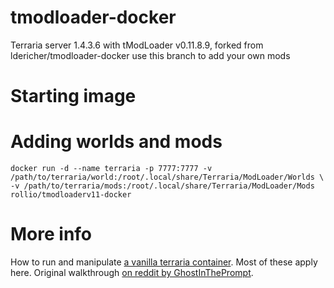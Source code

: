 # tmodloader-docker

Terraria server 1.4.3.6 with tModLoader v0.11.8.9, forked from ldericher/tmodloader-docker
use this branch to add your own mods

# Starting image
# Adding worlds and mods

    docker run -d --name terraria -p 7777:7777 -v /path/to/terraria/world:/root/.local/share/Terraria/ModLoader/Worlds \
    -v /path/to/terraria/mods:/root/.local/share/Terraria/ModLoader/Mods rollio/tmodloaderv11-docker

# More info

How to run and manipulate [a vanilla terraria container](https://store.docker.com/community/images/ryshe/terraria). Most of these apply here.
Original walkthrough [on reddit by GhostInThePrompt](https://www.reddit.com/r/Terraria/comments/7dbkfe/how_to_create_a_tmodloadermodded_server_on_linux).
